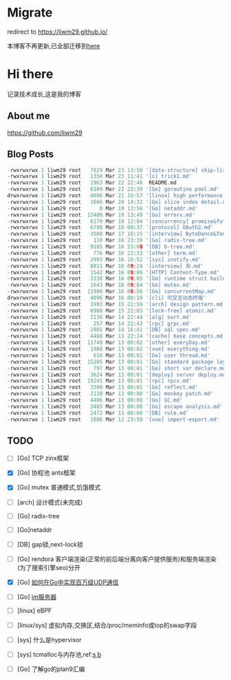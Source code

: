 # Migrate

redirect to https://liwm29.github.io/

本博客不再更新,已全部迁移到[here](https://liwm29.github.io/)

# Hi there

记录技术成长,这是我的博客
## About me
https://github.com/liwm29
## Blog Posts
```go
-rwxrwxrwx 1 liwm29 root   7829 Mar 23 13:50 '[data-structure] skip-list.md'
-rwxrwxrwx 1 liwm29 root   1350 Mar 23 11:41 '[c] trick1.md'
-rwxrwxrwx 1 liwm29 root   1963 Mar 22 22:40  README.md
-rwxrwxrwx 1 liwm29 root   6109 Mar 22 22:39 '[Go] goroutine pool.md'
drwxrwxrwx 1 liwm29 root   4096 Mar 21 16:57 '[linux] high performance server'
-rwxrwxrwx 1 liwm29 root   1666 Mar 20 14:32 '[Go] slice index detail.md'
-rwxrwxrwx 1 liwm29 root      0 Mar 19 13:56 '[Go] netaddr.md'
-rwxrwxrwx 1 liwm29 root  13400 Mar 19 13:49 '[Go] errorx.md'
-rwxrwxrwx 1 liwm29 root   6170 Mar 18 12:04 '[concurrency] promise&future.md'
-rwxrwxrwx 1 liwm29 root   6798 Mar 18 00:37 '[protocol] OAuth2.md'
-rwxrwxrwx 1 liwm29 root   3588 Mar 17 16:15 '[interview] ByteDance&Tencent.md'
-rwxrwxrwx 1 liwm29 root    110 Mar 16 23:39 '[Go] radix-tree.md'
-rwxrwxrwx 1 liwm29 root   9185 Mar 16 23:08 '[DB] b-tree.md'
-rwxrwxrwx 1 liwm29 root    776 Mar 16 22:33 '[other] term.md'
-rwxrwxrwx 1 liwm29 root   2993 Mar 16 16:52 '[sys] inotify.md'
-rwxrwxrwx 1 liwm29 root   8811 Mar 16 09:24 '[interview] 杂.md'
-rwxrwxrwx 1 liwm29 root   1542 Mar 16 09:06 '[HTTP] Content-Type.md'
-rwxrwxrwx 1 liwm29 root   3338 Mar 16 09:05 '[Go] runtime struct builder.md'
-rwxrwxrwx 1 liwm29 root   1643 Mar 16 09:04 '[Go] mutex.md'
-rwxrwxrwx 1 liwm29 root  11980 Mar 16 08:56 '[Go] concurrentMap.md'
drwxrwxrwx 1 liwm29 root   4096 Mar 16 00:19 '[cli] 可交互动态终端'
-rwxrwxrwx 1 liwm29 root   1993 Mar 15 22:59 '[arch] design pattern.md'
-rwxrwxrwx 1 liwm29 root   6988 Mar 15 22:03 '[lock-free] atomic.md'
-rwxrwxrwx 1 liwm29 root   2136 Mar 14 22:44 '[alg] sort.md'
-rwxrwxrwx 1 liwm29 root    257 Mar 14 22:43 '[rpc] grpc.md'
-rwxrwxrwx 1 liwm29 root   2801 Mar 14 16:41 '[DB] sql spec.md'
-rwxrwxrwx 1 liwm29 root   4468 Mar 13 22:14 '[cache] base concepts.md'
-rwxrwxrwx 1 liwm29 root  11749 Mar 13 00:02 '[other] everyDay.md'
-rwxrwxrwx 1 liwm29 root   1988 Mar 13 00:02 '[vue] everything.md'
-rwxrwxrwx 1 liwm29 root    618 Mar 13 00:01 '[Go] user thread.md'
-rwxrwxrwx 1 liwm29 root  15205 Mar 13 00:01 '[Go] standard package layout.md'
-rwxrwxrwx 1 liwm29 root    797 Mar 13 00:01 '[Go] short var declare.md'
-rwxrwxrwx 1 liwm29 root   3624 Mar 13 00:01 '[deploy] server deploy.md'
-rwxrwxrwx 1 liwm29 root  19241 Mar 13 00:01 '[rpc] rpcx.md'
-rwxrwxrwx 1 liwm29 root   3390 Mar 13 00:01 '[Go] reflect.md'
-rwxrwxrwx 1 liwm29 root   2118 Mar 13 00:00 '[Go] monkey patch.md'
-rwxrwxrwx 1 liwm29 root   4406 Mar 13 00:00 '[Go] GC.md'
-rwxrwxrwx 1 liwm29 root   3465 Mar 13 00:00 '[Go] escape analysis.md'
-rwxrwxrwx 1 liwm29 root   2472 Mar 13 00:00 '[DB] rule.md'
-rwxrwxrwx 1 liwm29 root   1886 Mar 12 23:59 '[vue] import-export.md'
```
## TODO

- [ ] [Go] TCP zinx框架
- [x] [Go] 协程池 ants框架
- [x] [Go] mutex 普通模式,饥饿模式
- [ ] [arch] 设计模式(未完成)
- [ ] [Go] radix-tree
- [ ] [Go]netaddr
- [ ] [DB] gap锁,next-lock锁
- [ ] [Go] rendora 客户端渲染(正常的前后端分离向客户提供服务)和服务端渲染(为了搜索引擎seo)分开
- [x] [Go] [如何在Go中实现百万级UDP通信](https://mp.weixin.qq.com/s/BuZwjRNwuKx19PU6E95Oeg)
- [ ] [Go] [im服务器](https://mp.weixin.qq.com/s/WxB9fH1I8CJgfcuVGtzlQQ)
- [ ] [linux] eBPF
- [ ] [linux/sys] 虚拟内存,交换区,结合/proc/meminfo或top的swap字段
- [ ] [sys] 什么是hypervisor
- [ ] [sys] tcmalloc与内存池,ref:[s ](https://www.zhihu.com/question/25527491/answer/56571062) [b](https://zhuanlan.zhihu.com/p/29216091)
- [ ] [Go] 了解go的plan9汇编

